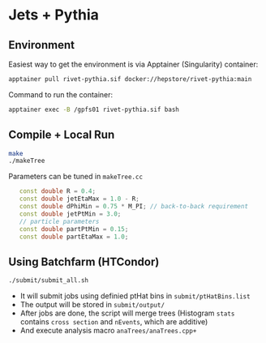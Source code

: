 # Jets + Pythia

## Environment
Easiest way to get the environment is via Apptainer (Singularity) container:

```bash
apptainer pull rivet-pythia.sif docker://hepstore/rivet-pythia:main
```

Command to run the container:

```bash
apptainer exec -B /gpfs01 rivet-pythia.sif bash
```

## Compile + Local Run
```bash
make
./makeTree
```

Parameters can be tuned in `makeTree.cc`
```cpp
   const double R = 0.4;
   const double jetEtaMax = 1.0 - R;
   const double dPhiMin = 0.75 * M_PI; // back-to-back requirement
   const double jetPtMin = 3.0;
   // particle parameters
   const double partPtMin = 0.15;
   const double partEtaMax = 1.0;
```

## Using Batchfarm (HTCondor)
```bash
./submit/submit_all.sh
```
- It will submit jobs using definied ptHat bins in `submit/ptHatBins.list`
- The output will be stored in `submit/output/`
- After jobs are done, the script will merge trees (Histogram `stats` contains `cross section` and `nEvents`, which are additive)
- And execute analysis macro `anaTrees/anaTrees.cpp+`

